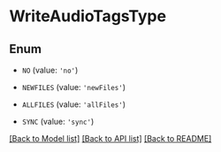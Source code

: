 # WriteAudioTagsType


## Enum

* `NO` (value: `'no'`)

* `NEWFILES` (value: `'newFiles'`)

* `ALLFILES` (value: `'allFiles'`)

* `SYNC` (value: `'sync'`)

[[Back to Model list]](../README.md#documentation-for-models) [[Back to API list]](../README.md#documentation-for-api-endpoints) [[Back to README]](../README.md)



